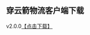 ## 穿云箭物流客户端下载

v2.0.0<a href="itms-services://?action=download-manifest&url=https://wl.dgarrow.com/app/ios/2.1.0/manifest.plist">【点击下载】</a>

